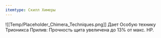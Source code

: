 ```yaml
---
itemtype: Скилл Химеры
---
```

![[Temp/Placeholder_Chimera_Techniques.png]]
Дает Особую технику Трионикса Прилив: Прочность щита увеличена до 13% от макс. HP.
